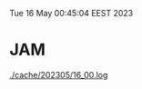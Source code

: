 Tue 16 May 00:45:04 EEST 2023
# JAM
<a href='./cache/202305/16_00.log'>./cache/202305/16_00.log</a>

